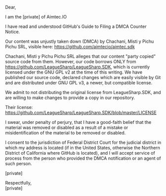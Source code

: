 Dear,

I am the [private] of Aimtec.IO

I have read and understood GitHub's Guide to Filing a DMCA Counter Notice.

Our content was unjustly taken down (DMCA) by Chachani, Misti y Pichu Pichu SRL, visible here: https://github.com/aimtecio/aimtec.sdk

Chachani, Misti y Pichu Pichu SRL alleges that our content
"party copied" source code from them. However, our code borrows ONLY from https://github.com/LeagueSharp/LeagueSharp.SDK, which is currently licensed under the GNU GPL v2 at the time of this writing. We have published our source code, declared changes which are easily visible by Git and are distributed under GNU GPL v3, a newer, but compatible license.

We admit to not distributing the original license from LeagueSharp.SDK, and are willing to make changes to provide a copy in our repository.

Their license: https://github.com/LeagueSharp/LeagueSharp.SDK/blob/master/LICENSE

I swear, under penalty of perjury, that I have a good-faith belief that the material was removed or disabled as a result of a mistake or misidentification of the material to be removed or disabled.

I consent to the jurisdiction of Federal District Court for the judicial district in which my address is located (if in the United States, otherwise the Northern District of California where GitHub is located), and I will accept service of process from the person who provided the DMCA notification or an agent of such person.

[private]

Respectfully,  
[private]
